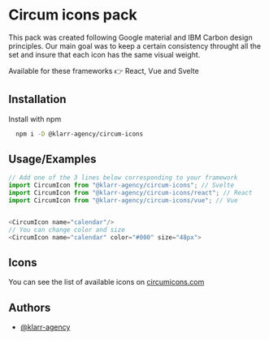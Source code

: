 # Circum icons pack

This pack was created following Google material and IBM Carbon design principles. Our main goal was to keep a certain consistency throught all the set and insure that each icon has the same visual weight.

Available for these frameworks 👉 React, Vue and Svelte

## Installation

Install with npm

```bash
  npm i -D @klarr-agency/circum-icons
```

## Usage/Examples

```javascript
// Add one of the 3 lines below corresponding to your framework
import CircumIcon from "@klarr-agency/circum-icons"; // Svelte
import CircumIcon from "@klarr-agency/circum-icons/react"; // React
import CircumIcon from "@klarr-agency/circum-icons/vue"; // Vue


<CircumIcon name="calendar"/>
// You can change color and size
<CircumIcon name="calendar" color="#000" size="48px">
```

## Icons

You can see the list of available icons on [circumicons.com](https://circumicons.com)

## Authors

-   [@klarr-agency](https://www.github.com/klarr-agency)
